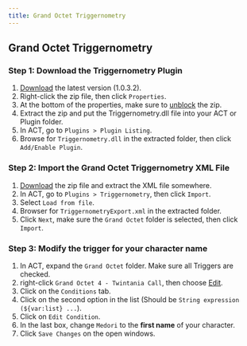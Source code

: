 ```yaml
---
title: Grand Octet Triggernometry
---
```


## Grand Octet Triggernometry

### Step 1: Download the Triggernometry Plugin

1. [Download](http://www.mediafire.com/file/x2mebcy52ex3ddb/Triggernometry_1_0_3_2.zip) the latest version (1.0.3.2).
2. Right-click the zip file, then click `Properties`.
3. At the bottom of the properties, make sure to [unblock](https://i.imgur.com/6zBBcYq.png) the zip.
4. Extract the zip and put the Triggernometry.dll file into your ACT or Plugin folder.
5. In ACT, go to `Plugins > Plugin Listing`.
6. Browse for `Triggernometry.dll` in the extracted folder, then click `Add/Enable Plugin`.

### Step 2: Import the Grand Octet Triggernometry XML File

1. [Download](https://puu.sh/yK36S/e3957743c5.zip) the zip file and extract the XML file somewhere.
2. In ACT, go to `Plugins > Triggernometry`, then click `Import`.
3. Select `Load from file`.
4. Browser for `TriggernometryExport.xml` in the extracted folder.
5. Click `Next`, make sure the `Grand Octet` folder is selected, then click `Import`.


### Step 3: Modify the trigger for your character name

1. In ACT, expand the `Grand Octet` folder. Make sure all Triggers are checked.
2. right-click `Grand Octet 4 - Twintania Call`, then choose [Edit](https://i.imgur.com/QERXGPh.png).
2. Click on the `Conditions` tab.
3. Click on the second option in the list (Should be `String expression (${var:list} ...`).
4. Click on `Edit Condition`.
5. In the last box, change `Medori` to the **first name** of your character.
6. Click `Save Changes` on the open windows.

